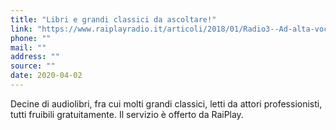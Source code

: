 ```yaml
---
title: "Libri e grandi classici da ascoltare!"
link: "https://www.raiplayradio.it/articoli/2018/01/Radio3--Ad-alta-voce--tutti-i-romanzi-f91c61a8-0021-40ca-a62f-514b841b558b.html?fbclid=IwAR3CcJ1sTuIBzF2i-XAdYCEw204gHpkr-oG9bXshoKTETlXZIV3Sxfv-B7g"
phone: ""
mail: ""
address: ""
source: ""
date: 2020-04-02
---
```


Decine di audiolibri, fra cui molti grandi classici, letti da attori professionisti, tutti fruibili gratuitamente. Il servizio è offerto da RaiPlay.
